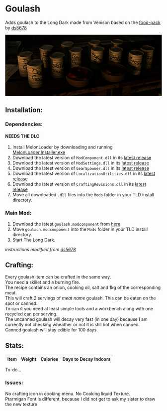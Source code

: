 # Goulash
Adds goulash to the Long Dark made from Venison based on the <a href="https://github.com/ds5678/Food-Pack">food-pack</a> by <a href="https://github.com/ds5678">ds5678</a>  
  
  ![Deer Goulash](/Images/Goulash.png)
  
## Installation:  
### Dependencies:  
#### NEEDS THE DLC  
1. Install MelonLoader by downloading and running [MelonLoader.Installer.exe](https://github.com/HerpDerpinstine/MelonLoader/releases/latest/download/MelonLoader.Installer.exe)
2. Download the latest version of `ModComponent.dll` in its [latest release](https://github.com/dommrogers/ModComponent/releases/latest/download/ModComponent.dll)
3. Download the latest version of `ModSettings.dll` in its [latest release](https://github.com/zeobviouslyfakeacc/ModSettings/releases/latest/download/ModSettings.dll)
4. Download the latest version of `GearSpawner.dll` in its [latest release](https://github.com/dommrogers/GearSpawner/releases/latest/download/GearSpawner.dll)
5. Download the latest version of `LocalizationUtilities.dll` in its [latest release](https://github.com/dommrogers/LocalizationUtilities/releases/latest/download/LocalizationUtilities.dll)
6. Download the latest version of `CraftingRevisions.dll` in its [latest release](https://github.com/dommrogers/CraftingRevisions/releases/latest/download/CraftingRevisions.dll)
7. Move all downloaded `.dll` files into the `Mods` folder in your TLD install directory.
### Main Mod:  
1. Download the latest `goulash.modcomponent` from [here](https://github.com/renpre98/Goulash/releases/latest/download/goulash.modcomponent)
2. Move `goulash.modcomponent` into the `Mods` folder in your TLD install directory.
3. Start The Long Dark.  

*instructions modified from <a href="https://github.com/ds5678">ds5678</a>*

## Crafting: 
Every goulash item can be crafted in the same way.  
You need a skillet and a burning fire.  
The recipe contains an onion, cooking oil, salt and 1kg of the corresponding meat.  
This will craft 2 servings of *meat name* goulash. This can be eaten on the spot or canned.  
To can it you need at least simple tools and a workbench along with one recycled can per serving.  
The uncanned goulash will decay very fast (in one day) because I am currently not checking wheather or not it is still hot when canned.   
Canned goulash will stay edible for 100 days.

## Stats:
Item | Weight | Calories | Days to Decay Indoors
-----|--------|----------|----------------------
To-do...
  
### Issues:  
No crafting icon in cooking menu. No Cooking liquid Texture.  
Ptarmigan Font is different, because I did not get to ask my sister to draw the new texture 
